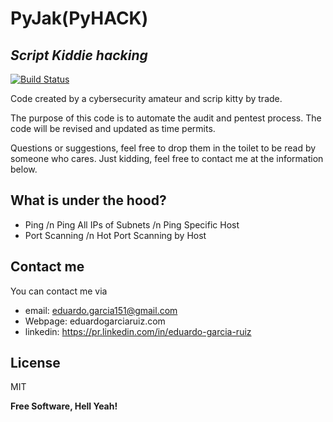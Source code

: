 # PyJak(PyHACK)
## _Script Kiddie hacking_

[![Build Status](https://travis-ci.org/joemccann/dillinger.svg?branch=master)](https://travis-ci.org/joemccann/dillinger)

Code created by a cybersecurity amateur and scrip kitty by trade.

The purpose of this code is to automate the audit and pentest process. The code will be revised and updated as time permits.

Questions or suggestions, feel free to drop them in the toilet to be read by someone who cares. Just kidding, feel free to contact me at the information below.

## What is under the hood?
- Ping /n
Ping All IPs of Subnets /n
Ping Specific Host 
- Port Scanning /n 
Hot Port Scanning by Host

## Contact me
You can contact me via 
- email: eduardo.garcia151@gmail.com
- Webpage: eduardogarciaruiz.com
- linkedin: https://pr.linkedin.com/in/eduardo-garcia-ruiz



## License

MIT

**Free Software, Hell Yeah!**
